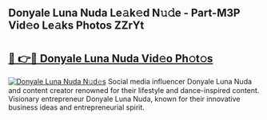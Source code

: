## Donyale Luna Nuda Le𝚊k𝚎d N𝚞𝚍e - Part-M3P Vid𝚎o Le𝚊ks Photos ZZrYt

# <h2><a href="http://fbdv533.evod.top/?m=Donyale+Luna+Nuda">🔗 👉🔴 Donyale Luna Nuda Vid𝚎o Ph𝚘t𝚘s</a></h2>

[![Donyale Luna Nuda N𝚞d𝚎s](https://i.imgur.com/8V9OHl7.gif)](http://fbdv533.evod.top/?m=Donyale+Luna+Nuda)
Social media influencer Donyale Luna Nuda and content creator renowned for their lifestyle and dance-inspired content. Visionary entrepreneur Donyale Luna Nuda, known for their innovative business ideas and entrepreneurial spirit. 
